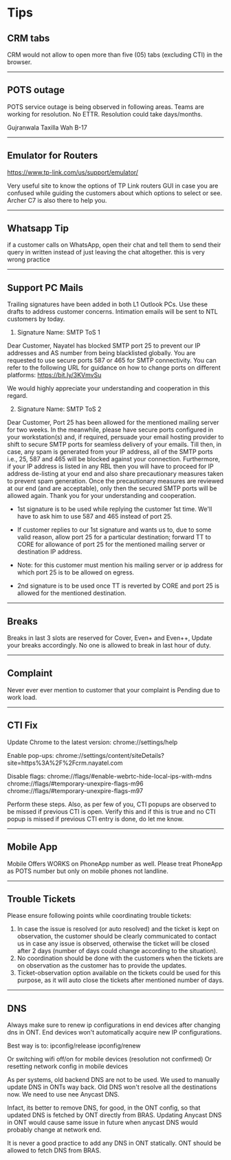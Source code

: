# Tips



## CRM tabs

CRM would not allow to open more than five (05) tabs (excluding CTI) in the browser.

---

## POTS outage

POTS service outage is being observed in following areas. Teams are working for resolution. No ETTR. Resolution could take days/months.

Gujranwala
Taxilla
Wah
B-17

---

## Emulator for Routers

https://www.tp-link.com/us/support/emulator/

Very useful site to know the options of TP Link routers GUI in case you are confused while guiding the customers about which options to select or see. Archer C7 is also there to help you.

---

## Whatsapp Tip

if a customer calls on WhatsApp, open their chat and tell them to send their query in written instead of just leaving the chat altogether. this is very wrong practice

---

## Support PC Mails

Trailing signatures have been added in both L1 Outlook PCs. Use these drafts to address customer concerns. Intimation emails will be sent to NTL customers by today.

1.	Signature Name: SMTP ToS 1

Dear Customer,
Nayatel has blocked SMTP port 25 to prevent our IP addresses and AS number from being blacklisted globally. You are requested to use secure ports 587 or 465 for SMTP connectivity.
You can refer to the following URL for guidance on how to change ports on different platforms: https://bit.ly/3KVmvSu 

We would highly appreciate your understanding and cooperation in this regard.

2.	Signature Name: SMTP ToS 2

Dear Customer,
Port 25 has been allowed for the mentioned mailing server for two weeks. In the meanwhile, please have secure ports configured in your workstation(s) and, if required, persuade your email hosting provider to shift to secure SMTP ports for seamless delivery of your emails. Till then, in case, any spam is generated from your IP address, all of the SMTP ports i.e., 25, 587 and 465 will be blocked against your connection. Furthermore, if your IP address is listed in any RBL then you will have to proceed for IP address de-listing at your end and also share precautionary measures taken to prevent spam generation. Once the precautionary measures are reviewed at our end (and are acceptable), only then the secured SMTP ports will be allowed again.
Thank you for your understanding and cooperation.

- 1st signature is to be used while replying the customer 1st time. We'll have to ask him to use 587 and 465 instead of port 25.
- If customer replies to our 1st signature and wants us to, due to some valid reason, allow port 25 for a particular destination; forward TT to CORE for allowance of port 25 for the mentioned mailing server or destination IP address.

- Note: for this customer must mention his mailing server or ip address for which port 25 is to be allowed on egress.
- 2nd signature is to be used once TT is reverted by CORE and port 25 is allowed for the mentioned destination.

---

## Breaks

Breaks in last 3 slots are reserved for Cover, Even+ and Even++,
Update your breaks accordingly. No one is allowed to break in last hour of duty.

---

## Complaint

Never ever ever mention to customer that your complaint is Pending due to work load.

---

## CTI Fix

Update Chrome to the latest version:
chrome://settings/help

Enable pop-ups:
chrome://settings/content/siteDetails?site=https%3A%2F%2Fcrm.nayatel.com

Disable flags:
chrome://flags/#enable-webrtc-hide-local-ips-with-mdns
chrome://flags/#temporary-unexpire-flags-m96
chrome://flags/#temporary-unexpire-flags-m97

Perform these steps. Also, as per few of you, CTI popups are observed to be missed if previous CTI is open. Verify this and if this is true and no CTI popup is missed if previous CTI entry is done, do let me know.

---

## Mobile App

Mobile Offers WORKS on PhoneApp number as well. Please treat PhoneApp as POTS number but only on mobile phones not landline.

---

## Trouble Tickets

Please ensure following points while coordinating trouble tickets:

1.	In case the issue is resolved (or auto resolved) and the ticket is kept on observation, the customer should be clearly communicated to contact us in case any issue is observed, otherwise the ticket will be closed after 2 days (number of days could change according to the situation).
2.	No coordination should be done with the customers when the tickets are on observation as the customer has to provide the updates.
3.	Ticket-observation option available on the tickets could be used for this purpose, as it will auto close the tickets after mentioned number of days.

---

## DNS

Always make sure to renew ip configurations in end devices after changing dns in ONT. End devices won't automatically acquire new IP configurations.

Best way is to:
ipconfig/release
ipconfig/renew

Or switching wifi off/on for mobile devices (resolution not confirmed)
Or resetting network config in mobile devices

As per systems, old backend DNS are not to be used. We used to manually update DNS in ONTs way back. Old DNS won't resolve all the destinations now. We need to use nee Anycast DNS.

Infact, its better to remove DNS, for good, in the ONT config, so that updated DNS is fetched by ONT directly from BRAS. Updating Anycast DNS in ONT would cause same issue in future when anycast DNS would probably change at network end.

It is never a good practice to add any DNS in ONT statically. ONT should be allowed to fetch DNS from BRAS.
